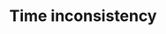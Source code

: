---
layout: chapter
title: "Time inconsistency"
description: Hyperbolic discounting, "donut temptation" example, procrastination example (from NIPS workshop paper).
status: stub
---